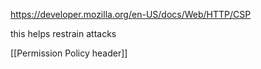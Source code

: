 
https://developer.mozilla.org/en-US/docs/Web/HTTP/CSP

this helps restrain attacks 

[[Permission Policy header]]
